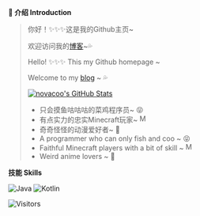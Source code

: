 **:loudspeaker: 介绍 Introduction**

> 你好！:sparkles::sparkles::sparkles:这是我的Github主页~
>
> 欢迎访问我的[博客](https://blog.novacoo.cn)~:sweat_drops:
>
> Hello! :sparkles::sparkles::sparkles: This my Github homepage ~
>
> Welcome to my [blog](https://blog.novacoo.cn) ~ :sweat_drops:
>
> [![novacoo's GitHub Stats](https://github-readme-stats.vercel.app/api?username=novacoo&show_icons=true&theme=radical)](https://github.com/anuraghazra/github-readme-stats)
>
> * 只会摸鱼咕咕咕的菜鸡程序员~ :stuck_out_tongue_closed_eyes:
> * 有点实力的忠实Minecraft玩家~ <img src="./etc/mc.ico" width="16" alt="Minecraft">
> * 奇奇怪怪的动漫爱好者~ :ghost:
> * A programmer who can only fish and coo ~ :stuck_out_tongue_closed_eyes:
> * Faithful Minecraft players with a bit of skill ~ <img src="./etc/mc.ico" width="16" alt="Minecraft">
> * Weird anime lovers ~ :ghost:

**技能 Skills**

![Java](https://img.shields.io/badge/-Java-ff69b4?stype=flat-square&logo=Java&logoColor=3366ff)
![Kotlin](https://img.shields.io/badge/-Kotlin-orange?stype=flat-square&logo=Kotlin&logoColor=3366ff)

![Visitors](https://visitor-badge.glitch.me/badge?page_id=novacoo.novacoo.readme)
